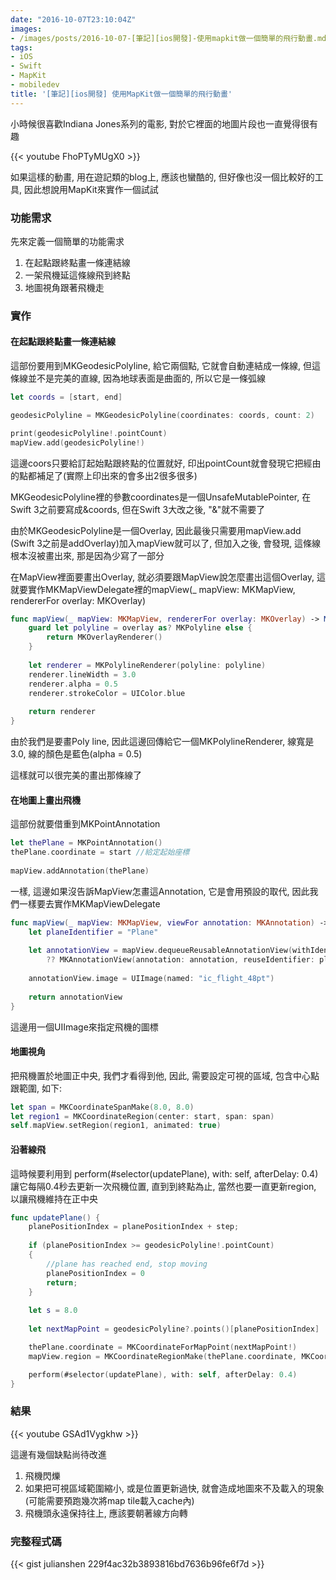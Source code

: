```yaml
---
date: "2016-10-07T23:10:04Z"
images:
- /images/posts/2016-10-07-[筆記][ios開發]-使用mapkit做一個簡單的飛行動畫.md.jpg
tags:
- iOS
- Swift
- MapKit
- mobiledev
title: '[筆記][ios開發] 使用MapKit做一個簡單的飛行動畫'
---
```


小時候很喜歡Indiana Jones系列的電影, 對於它裡面的地圖片段也一直覺得很有趣

{{< youtube FhoPTyMUgX0 >}}

如果這樣的動畫, 用在遊記類的blog上, 應該也蠻酷的, 但好像也沒一個比較好的工具, 因此想說用MapKit來實作一個試試

### 功能需求

先來定義一個簡單的功能需求

1. 在起點跟終點畫一條連結線
1. 一架飛機延這條線飛到終點
1. 地圖視角跟著飛機走

### 實作

#### 在起點跟終點畫一條連結線

這部份要用到MKGeodesicPolyline, 給它兩個點, 它就會自動連結成一條線, 但這條線並不是完美的直線, 因為地球表面是曲面的, 所以它是一條弧線

```swift
let coords = [start, end]

geodesicPolyline = MKGeodesicPolyline(coordinates: coords, count: 2)

print(geodesicPolyline!.pointCount)
mapView.add(geodesicPolyline!)
``` 

這邊coors只要給訂起始點跟終點的位置就好, 印出pointCount就會發現它把經由的點都補足了(實際上印出來的會多出2很多很多)

MKGeodesicPolyline裡的參數coordinates是一個UnsafeMutablePointer, 在Swift 3之前要寫成&coords, 但在Swift 3大改之後, "&"就不需要了

由於MKGeodesicPolyline是一個Overlay, 因此最後只需要用mapView.add (Swift 3之前是addOverlay)加入mapView就可以了, 但加入之後, 會發現, 這條線根本沒被畫出來, 那是因為少寫了一部分

在MapView裡面要畫出Overlay, 就必須要跟MapView說怎麼畫出這個Overlay, 這就要實作MKMapViewDelegate裡的mapView(_ mapView: MKMapView, rendererFor overlay: MKOverlay)

```swift
func mapView(_ mapView: MKMapView, rendererFor overlay: MKOverlay) -> MKOverlayRenderer {
    guard let polyline = overlay as? MKPolyline else {
        return MKOverlayRenderer()
    }
    
    let renderer = MKPolylineRenderer(polyline: polyline)
    renderer.lineWidth = 3.0
    renderer.alpha = 0.5
    renderer.strokeColor = UIColor.blue
    
    return renderer
}
```

由於我們是要畫Poly line, 因此這邊回傳給它一個MKPolylineRenderer, 線寬是3.0, 線的顏色是藍色(alpha = 0.5)

這樣就可以很完美的畫出那條線了

#### 在地圖上畫出飛機

這部份就要借重到MKPointAnnotation

```swift
let thePlane = MKPointAnnotation()
thePlane.coordinate = start //給定起始座標
        
mapView.addAnnotation(thePlane)
```

一樣, 這邊如果沒告訴MapView怎畫這Annotation, 它是會用預設的取代, 因此我們一樣要去實作MKMapViewDelegate

```swift
func mapView(_ mapView: MKMapView, viewFor annotation: MKAnnotation) -> MKAnnotationView? {
    let planeIdentifier = "Plane"
    
    let annotationView = mapView.dequeueReusableAnnotationView(withIdentifier: planeIdentifier)
        ?? MKAnnotationView(annotation: annotation, reuseIdentifier: planeIdentifier)
    
    annotationView.image = UIImage(named: "ic_flight_48pt")
    
    return annotationView
}
```

這邊用一個UIImage來指定飛機的圖標

#### 地圖視角

把飛機置於地圖正中央, 我們才看得到他, 因此, 需要設定可視的區域, 包含中心點跟範圍, 如下:

```swift
let span = MKCoordinateSpanMake(8.0, 8.0)
let region1 = MKCoordinateRegion(center: start, span: span)
self.mapView.setRegion(region1, animated: true)
```

#### 沿著線飛

這時候要利用到 perform(#selector(updatePlane), with: self, afterDelay: 0.4) 讓它每隔0.4秒去更新一次飛機位置, 直到到終點為止, 當然也要一直更新region, 以讓飛機維持在正中央

```swift
func updatePlane() {
    planePositionIndex = planePositionIndex + step;
    
    if (planePositionIndex >= geodesicPolyline!.pointCount)
    {
        //plane has reached end, stop moving
        planePositionIndex = 0
        return;
    }
    
    let s = 8.0
    
    let nextMapPoint = geodesicPolyline?.points()[planePositionIndex]

    thePlane.coordinate = MKCoordinateForMapPoint(nextMapPoint!) 
    mapView.region = MKCoordinateRegionMake(thePlane.coordinate, MKCoordinateSpan(latitudeDelta: s, longitudeDelta: s))

    perform(#selector(updatePlane), with: self, afterDelay: 0.4)
}
```

### 結果

{{< youtube GSAd1Vygkhw >}}

這邊有幾個缺點尚待改進

1. 飛機閃爍
1. 如果把可視區域範圍縮小, 或是位置更新過快, 就會造成地圖來不及載入的現象(可能需要預跑幾次將map tile載入cache內)
1. 飛機頭永遠保持往上, 應該要朝著線方向轉

### 完整程式碼

{{< gist julianshen 229f4ac32b3893816bd7636b96fe6f7d >}}